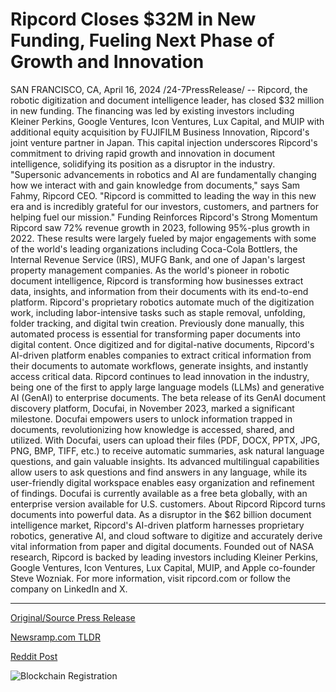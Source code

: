# Ripcord Closes $32M in New Funding, Fueling Next Phase of Growth and Innovation

SAN FRANCISCO, CA, April 16, 2024 /24-7PressRelease/ -- Ripcord, the robotic digitization and document intelligence leader, has closed $32 million in new funding. The financing was led by existing investors including Kleiner Perkins, Google Ventures, Icon Ventures, Lux Capital, and MUIP with additional equity acquisition by FUJIFILM Business Innovation, Ripcord's joint venture partner in Japan.   This capital injection underscores Ripcord's commitment to driving rapid growth and innovation in document intelligence, solidifying its position as a disruptor in the industry.   "Supersonic advancements in robotics and AI are fundamentally changing how we interact with and gain knowledge from documents," says Sam Fahmy, Ripcord CEO. "Ripcord is committed to leading the way in this new era and is incredibly grateful for our investors, customers, and partners for helping fuel our mission."  Funding Reinforces Ripcord's Strong Momentum Ripcord saw 72% revenue growth in 2023, following 95%-plus growth in 2022. These results were largely fueled by major engagements with some of the world's leading organizations including Coca-Cola Bottlers, the Internal Revenue Service (IRS), MUFG Bank, and one of Japan's largest property management companies.  As the world's pioneer in robotic document intelligence, Ripcord is transforming how businesses extract data, insights, and information from their documents with its end-to-end platform. Ripcord's proprietary robotics automate much of the digitization work, including labor-intensive tasks such as staple removal, unfolding, folder tracking, and digital twin creation. Previously done manually, this automated process is essential for transforming paper documents into digital content. Once digitized and for digital-native documents, Ripcord's AI-driven platform enables companies to extract critical information from their documents to automate workflows, generate insights, and instantly access critical data.   Ripcord continues to lead innovation in the industry, being one of the first to apply large language models (LLMs) and generative AI (GenAI) to enterprise documents. The beta release of its GenAI document discovery platform, Docufai, in November 2023, marked a significant milestone. Docufai empowers users to unlock information trapped in documents, revolutionizing how knowledge is accessed, shared, and utilized. With Docufai, users can upload their files (PDF, DOCX, PPTX, JPG, PNG, BMP, TIFF, etc.) to receive automatic summaries, ask natural language questions, and gain valuable insights. Its advanced multilingual capabilities allow users to ask questions and find answers in any language, while its user-friendly digital workspace enables easy organization and refinement of findings. Docufai is currently available as a free beta globally, with an enterprise version available for U.S. customers.  About Ripcord  Ripcord turns documents into powerful data. As a disruptor in the $62 billion document intelligence market, Ripcord's AI-driven platform harnesses proprietary robotics, generative AI, and cloud software to digitize and accurately derive vital information from paper and digital documents. Founded out of NASA research, Ripcord is backed by leading investors including Kleiner Perkins, Google Ventures, Icon Ventures, Lux Capital, MUIP, and Apple co-founder Steve Wozniak. For more information, visit ripcord.com or follow the company on LinkedIn and X. 

---

[Original/Source Press Release](https://www.24-7pressrelease.com/press-release/510083/ripcord-closes-32m-in-new-funding-fueling-next-phase-of-growth-and-innovation)
                    

[Newsramp.com TLDR](None) 



[Reddit Post](https://www.reddit.com/r/Business_NewsRamp/comments/1c59yiy/ripcord_secures_32_million_in_new_funding/) 



![Blockchain Registration](https://cdn.newsramp.app/24-7PressRelease/qrcode/244/16/tall2xzT.webp)